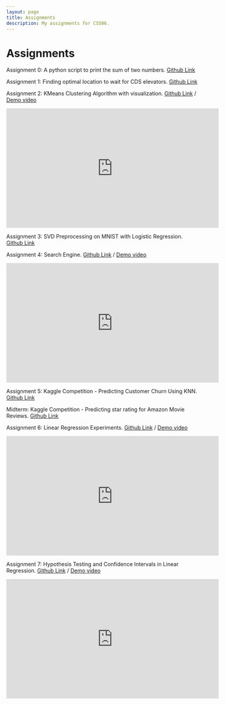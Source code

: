 ```yaml
---
layout: page
title: Assignments
description: My assignments for CS506.
---
```


# Assignments

Assignment 0: A python script to print the sum of two numbers.
[Github Link](https://github.com/michaelliruoxi/mlrx-assignment-0.git)

Assignment 1: Finding optimal location to wait for CDS elevators.
[Github Link](https://github.com/michaelliruoxi/mlrx-assignment-1.git)

Assignment 2: KMeans Clustering Algorithm with visualization.
[Github Link](https://github.com/michaelliruoxi/mlrx-assignment-2.git) / [Demo video](https://youtu.be/Ep7_OohfwFw)

<iframe 
    width="560" 
    height="315" 
    src="https://www.youtube.com/embed/Ep7_OohfwFw" 
    frameborder="0" 
    allow="accelerometer; autoplay; clipboard-write; encrypted-media; gyroscope; picture-in-picture" 
    allowfullscreen>
</iframe>

Assignment 3: SVD Preprocessing on MNIST with Logistic Regression.
[Github Link](https://github.com/michaelliruoxi/mlrx-assignment-3.git)

Assignment 4: Search Engine.
[Github Link](https://github.com/michaelliruoxi/mlrx-assignment-4.git) / [Demo video](https://www.youtube.com/watch?v=wUh6HIWKBTc)

<iframe 
    width="560" 
    height="315" 
    src="https://www.youtube.com/embed/wUh6HIWKBTc" 
    frameborder="0" 
    allow="accelerometer; autoplay; clipboard-write; encrypted-media; gyroscope; picture-in-picture" 
    allowfullscreen>
</iframe>

Assignment 5: Kaggle Competition - Predicting Customer Churn Using KNN.
[Github Link](https://github.com/michaelliruoxi/mlrx-assignment-5.git)

Midterm: Kaggle Competition - Predicting star rating for Amazon Movie Reviews.
[Github Link](https://github.com/michaelliruoxi/mlrx-cs506-midterm.git)

Assignment 6: Linear Regression Experiments.
[Github Link](https://github.com/michaelliruoxi/mlrx-assignment-6.git) / [Demo video](https://youtu.be/l8vPsL2zPWk)

<iframe 
    width="560" 
    height="315" 
    src="https://www.youtube.com/embed/l8vPsL2zPWk" 
    frameborder="0" 
    allow="accelerometer; autoplay; clipboard-write; encrypted-media; gyroscope; picture-in-picture" 
    allowfullscreen>
</iframe>

Assignment 7: Hypothesis Testing and Confidence Intervals in Linear Regression.
[Github Link](https://github.com/michaelliruoxi/mlrx-assignment-7.git) / [Demo video](https://youtu.be/KosFLNiPX6c)

<iframe 
    width="560" 
    height="315" 
    src="https://www.youtube.com/embed/KosFLNiPX6c" 
    frameborder="0" 
    allow="accelerometer; autoplay; clipboard-write; encrypted-media; gyroscope; picture-in-picture" 
    allowfullscreen>
</iframe>
